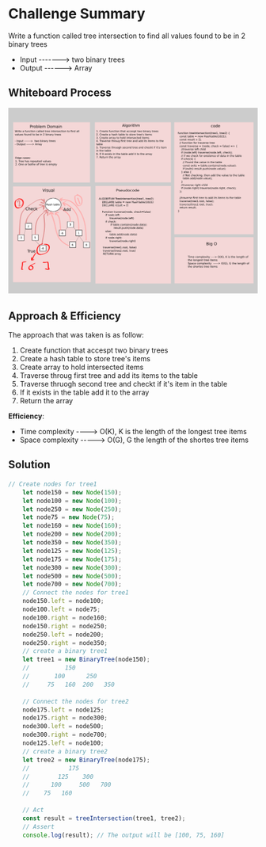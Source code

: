 # Challenge Summary

Write a function called tree intersection to find all values found to be in 2 binary trees

- Input ------->  two binary trees
- Output ------> Array

## Whiteboard Process

![whiteboard](hashmap-tree-intersection.png)

## Approach & Efficiency

The approach that was taken is as follow:
1. Create function that accespt two binary trees
2. Create a hash table to store tree's items
3. Create array to hold intersected items
4. Traverse throug first tree and add its items to the table
5. Traverse thruogh second tree and checkt if it's item in the table
6. If it exists in the table add it to the array
7. Return the array

**Efficiency**:

- Time complexity ----> O(K), K is the length of the longest tree items
- Space complexity  -----> O(G), G the length of the shortes tree items 

## Solution

```js
// Create nodes for tree1
    let node150 = new Node(150);
    let node100 = new Node(100);
    let node250 = new Node(250);
    let node75 = new Node(75);
    let node160 = new Node(160);
    let node200 = new Node(200);
    let node350 = new Node(350);
    let node125 = new Node(125);
    let node175 = new Node(175);
    let node300 = new Node(300);
    let node500 = new Node(500);
    let node700 = new Node(700);
    // Connect the nodes for tree1
    node150.left = node100;
    node100.left = node75;
    node100.right = node160;
    node150.right = node250;
    node250.left = node200;
    node250.right = node350;
    // create a binary tree1
    let tree1 = new BinaryTree(node150);
    //          150
    //       100      250
    //     75   160  200   350

    // Connect the nodes for tree2
    node175.left = node125;
    node175.right = node300;
    node300.left = node500;
    node300.right = node700;
    node125.left = node100;
    // create a binary tree2
    let tree2 = new BinaryTree(node175);
    //           175
    //        125    300
    //      100     500   700
    //    75   160

    // Act
    const result = treeIntersection(tree1, tree2);
    // Assert
    console.log(result); // The output will be [100, 75, 160]
```

